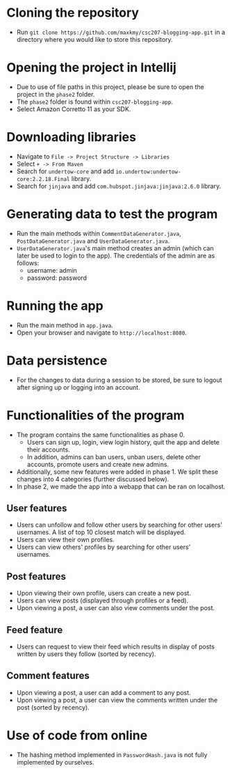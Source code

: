 # Cloning the repository 
- Run `git clone https://github.com/maxkmy/csc207-blogging-app.git` in a directory where you would like to store this repository. 

# Opening the project in Intellij 
- Due to use of file paths in this project, please be sure to open the project in the `phase2` folder. 
- The `phase2` folder is found within `csc207-blogging-app`.
- Select Amazon Corretto 11 as your SDK. 

# Downloading libraries 
- Navigate to `File -> Project Structure -> Libraries`
- Select `+ -> From Maven`
- Search for `undertow-core` and add `io.undertow:undertow-core:2.2.18.Final` library. 
- Search for `jinjava` and add `com.hubspot.jinjava:jinjava:2.6.0` library. 

# Generating data to test the program
- Run the main methods within `CommentDataGenerator.java`, `PostDataGenerator.java` and `UserDataGenerator.java`.
- `UserDataGenerator.java`'s main method creates an admin (which can later be used to login to the app). The credentials of the admin are as follows: 
  - username: admin
  - password: password 
  
# Running the app 
- Run the main method in `app.java`. 
- Open your browser and navigate to `http://localhost:8080`. 

# Data persistence 
- For the changes to data during a session to be stored, be sure to logout after signing up or logging into an account. 

# Functionalities of the program 
- The program contains the same functionalities as phase 0. 
  - Users can sign up, login, view login history, quit the app and delete their accounts. 
  - In addition, admins can ban users, unban users, delete other accounts, promote users and create new admins. 
- Additionally, some new features were added in phase 1. We split these changes into 4 categories (further discussed below). 
- In phase 2, we made the app into a webapp that can be ran on localhost.

## User features 
- Users can unfollow and follow other users by searching for other users' usernames. A list of top 10 closest match will be displayed. 
- Users can view their own profiles. 
- Users can view others' profiles by searching for other users' usernames. 

## Post features 
- Upon viewing their own profile, users can create a new post. 
- Users can view posts (displayed through profiles or a feed). 
- Upon viewing a post, a user can also view comments under the post. 

## Feed feature 
- Users can request to view their feed which results in display of posts written by users they follow (sorted by recency). 

## Comment features 
- Upon viewing a post, a user can add a comment to any post. 
- Upon viewing a post, a user can view the comments written under the post (sorted by recency). 

# Use of code from online
- The hashing method implemented in `PasswordHash.java` is not fully implemented by ourselves.
